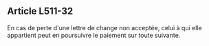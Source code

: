 Article L511-32
----
En cas de perte d'une lettre de change non acceptée, celui à qui elle appartient
peut en poursuivre le paiement sur toute suivante.
